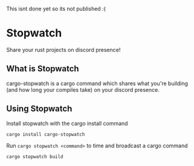 This isnt done yet so its not published :(

# Stopwatch
Share your rust projects on discord presence!

## What is Stopwatch
cargo-stopwatch is a cargo command which shares what you're building (and how long your compiles take)
on your discord presence.

## Using Stopwatch
Install stopwatch with the cargo install command
```
cargo install cargo-stopwatch
```

Run `cargo stopwatch <command>` to time and broadcast a cargo command
```
cargo stopwatch build
```
